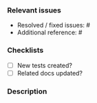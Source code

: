 ### Relevant issues

- Resolved / fixed issues: #
- Additional reference: #

### Checklists
 - [ ] New tests created?
 - [ ] Related docs updated?

### Description
